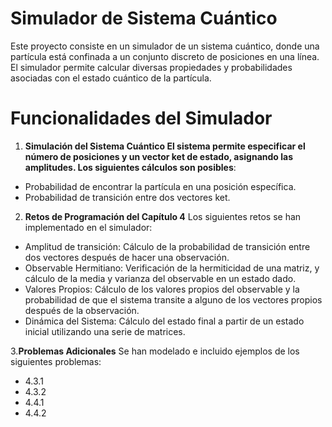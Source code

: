 # Simulador de Sistema Cuántico

Este proyecto consiste en un simulador de un sistema cuántico, donde una partícula está confinada a un conjunto discreto de posiciones en una línea. El simulador permite calcular diversas propiedades y probabilidades asociadas con el estado cuántico de la partícula.

# Funcionalidades del Simulador

1. **Simulación del Sistema Cuántico El sistema permite especificar el número de posiciones y un vector ket de estado, asignando las amplitudes. Los siguientes cálculos son posibles**:
   
- Probabilidad de encontrar la partícula en una posición específica.
- Probabilidad de transición entre dos vectores ket.
  
2. **Retos de Programación del Capítulo 4**
Los siguientes retos se han implementado en el simulador:

- Amplitud de transición: Cálculo de la probabilidad de transición entre dos vectores después de hacer una observación.
- Observable Hermitiano: Verificación de la hermiticidad de una matriz, y cálculo de la media y varianza del observable en un estado dado.
- Valores Propios: Cálculo de los valores propios del observable y la probabilidad de que el sistema transite a alguno de los vectores propios después de la observación.
- Dinámica del Sistema: Cálculo del estado final a partir de un estado inicial utilizando una serie de matrices.
  
3.**Problemas Adicionales**
Se han modelado e incluido ejemplos de los siguientes problemas:

- 4.3.1
- 4.3.2
- 4.4.1
- 4.4.2
